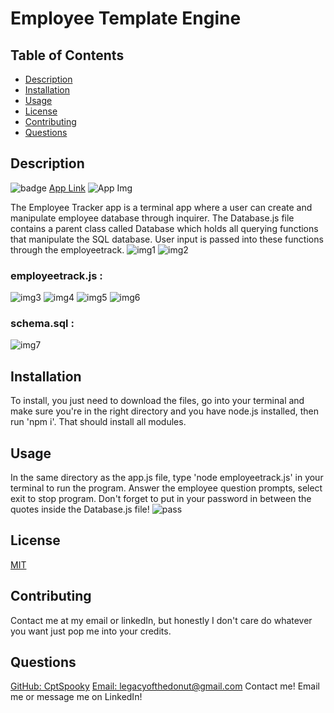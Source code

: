 # Employee Template Engine

 ## Table of Contents
  - [Description](#Description)
  - [Installation](#Installation)
  - [Usage](#Usage)
  - [License](#License)
  - [Contributing](#Contributing)
  - [Questions](#Questions)

  ## Description
  ![badge](https://img.shields.io/badge/License-MIT-yellow.svg)
  [App Link](https://github.com/CptSpooky/EmployeeTracker)
  ![App Img](https://user-images.githubusercontent.com/66426144/93514948-d1dfc300-f8f5-11ea-8b24-06a18c8f4434.png)

  The Employee Tracker app is a terminal app where a user can create and manipulate employee database through inquirer. The Database.js file contains a parent class called Database which holds all querying functions that manipulate the SQL database. User input is passed into these functions through the employeetrack.
  ![img1](https://user-images.githubusercontent.com/66426144/93515133-1c613f80-f8f6-11ea-8e5d-d08ff27a08e4.png) 
  ![img2](https://user-images.githubusercontent.com/66426144/93515166-2a16c500-f8f6-11ea-835a-b81c41da1bc4.png) 

  ### employeetrack.js :   
  ![img3](https://user-images.githubusercontent.com/66426144/93515909-4ebf6c80-f8f7-11ea-998a-f1bedd832594.png)
  ![img4](https://user-images.githubusercontent.com/66426144/93516097-8b8b6380-f8f7-11ea-8106-04f000b64881.png)
  ![img5](https://user-images.githubusercontent.com/66426144/93516217-b83f7b00-f8f7-11ea-9d97-768c386c7a85.png)
  ![img6](https://user-images.githubusercontent.com/66426144/93516302-dd33ee00-f8f7-11ea-9c54-62adb05ec4ae.png)

  ### schema.sql :
  ![img7](https://user-images.githubusercontent.com/66426144/93516423-05bbe800-f8f8-11ea-8772-64f84fb9de92.png)

  ## Installation
  To install, you just need to download the files, go into your terminal and make sure you're in the right directory and you have node.js installed, then run 'npm i'. That should install all modules. 

  ## Usage
  In the same directory as the app.js file, type 'node employeetrack.js' in your terminal to run the program. Answer the employee question prompts, select exit to stop program. Don't forget to put in your password in between the quotes inside the Database.js file!
  ![pass](https://user-images.githubusercontent.com/66426144/93517419-6ac40d80-f8f9-11ea-959f-c7675c1ad4f3.png)

  ## License
  [MIT](https://opensource.org/licenses/MIT)

  ## Contributing
  Contact me at my email or linkedIn, but honestly I don't care do whatever you want just pop me into your credits. 

  ## Questions
  [GitHub: CptSpooky](https://github.com/CptSpooky)
  [Email: legacyofthedonut@gmail.com](legacyofthedonut@gmail.com)
  Contact me! Email me or message me on LinkedIn!

  
